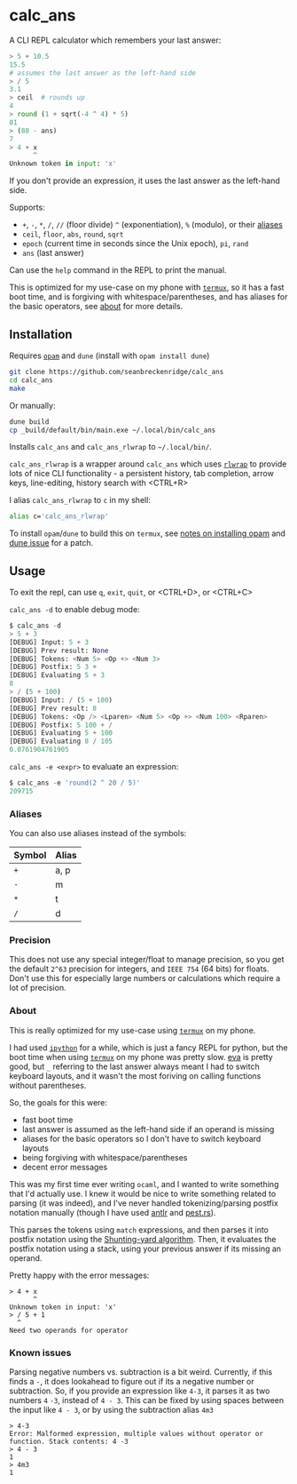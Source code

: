 # calc_ans

A CLI REPL calculator which remembers your last answer:

```python
> 5 + 10.5
15.5
# assumes the last answer as the left-hand side
> / 5
3.1
> ceil  # rounds up
4
> round (1 + sqrt(-4 ^ 4) * 5)
81
> (88 - ans)
7
> 4 + x
      ^
Unknown token in input: 'x'
```

If you don't provide an expression, it uses the last answer as the left-hand side.

Supports:

- `+`, `-`, `*`, `/`, `//` (floor divide) `^` (exponentiation), `%` (modulo), or their [aliases](#aliases)
- `ceil`, `floor`, `abs`, `round`, `sqrt`
- `epoch` (current time in seconds since the Unix epoch), `pi`, `rand`
- `ans` (last answer)

Can use the `help` command in the REPL to print the manual.

This is optimized for my use-case on my phone with [`termux`](https://termux.dev/en/), so it has a fast boot time, and is forgiving with whitespace/parentheses, and has aliases for the basic operators, see [about](#about) for more details.

## Installation

Requires [`opam`](https://opam.ocaml.org/doc/Install.html) and `dune` (install with `opam install dune`)

```bash
git clone https://github.com/seanbreckenridge/calc_ans
cd calc_ans
make
```

Or manually:

```bash
dune build
cp _build/default/bin/main.exe ~/.local/bin/calc_ans
```

Installs `calc_ans` and `calc_ans_rlwrap` to `~/.local/bin/`.

`calc_ans_rlwrap` is a wrapper around `calc_ans` which uses [`rlwrap`](https://github.com/hanslub42/rlwrap) to provide lots of nice CLI functionality - a persistent history, tab completion, arrow keys, line-editing, history search with <CTRL+R>

I alias `calc_ans_rlwrap` to `c` in my shell:

```bash
alias c='calc_ans_rlwrap'
```

To install `opam`/`dune` to build this on `termux`, see [notes on installing opam](https://exobrain.sean.fish/devlog/ocaml_android/) and [dune issue](https://github.com/ocaml/dune/issues/8676#issuecomment-1722574714) for a patch.

## Usage

To exit the repl, can use `q`, `exit`, `quit`, or <CTRL+D>, or <CTRL+C>

`calc_ans -d` to enable debug mode:

```python
$ calc_ans -d
> 5 + 3
[DEBUG] Input: 5 + 3
[DEBUG] Prev result: None
[DEBUG] Tokens: <Num 5> <Op +> <Num 3>
[DEBUG] Postfix: 5 3 +
[DEBUG] Evaluating 5 + 3
8
> / (5 + 100)
[DEBUG] Input: / (5 + 100)
[DEBUG] Prev result: 8
[DEBUG] Tokens: <Op /> <Lparen> <Num 5> <Op +> <Num 100> <Rparen>
[DEBUG] Postfix: 5 100 + /
[DEBUG] Evaluating 5 + 100
[DEBUG] Evaluating 8 / 105
0.0761904761905
```

`calc_ans -e <expr>` to evaluate an expression:

```python
$ calc_ans -e 'round(2 ^ 20 / 5)'
209715
```

### Aliases

You can also use aliases instead of the symbols:

| Symbol | Alias |
| ------ | ----- |
| `+`    | a, p  |
| `-`    | m     |
| `*`    | t     |
| `/`    | d     |

### Precision

This does not use any special integer/float to manage precision, so you get the default `2^63` precision for integers, and `IEEE 754` (64 bits) for floats. Don't use this for especially large numbers or calculations which require a lot of precision.

### About

This is really optimized for my use-case using [`termux`](https://termux.dev/en/) on my phone.

I had used [`ipython`](https://github.com/ipython/ipython) for a while, which is just a fancy REPL for python, but the boot time when using [`termux`](https://termux.dev/en/) on my phone was pretty slow. [eva](https://github.com/nerdypepper/eva) is pretty good, but `_` referring to the last answer always meant I had to switch keyboard layouts, and it wasn't the most foriving on calling functions without parentheses.

So, the goals for this were:

- fast boot time
- last answer is assumed as the left-hand side if an operand is missing
- aliases for the basic operators so I don't have to switch keyboard layouts
- being forgiving with whitespace/parentheses
- decent error messages

This was my first time ever writing `ocaml`, and I wanted to write something that I'd actually use. I knew it would be nice to write something related to parsing (it was indeed), and I've never handled tokenizing/parsing postfix notation manually (though I have used [antlr](https://www.antlr.org/) and [pest.rs](https://pest.rs/)).

This parses the tokens using `match` expressions, and then parses it into postfix notation using the [Shunting-yard algorithm](https://en.wikipedia.org/wiki/Shunting-yard_algorithm). Then, it evaluates the postfix notation using a stack, using your previous answer if its missing an operand.

Pretty happy with the error messages:

```
> 4 + x
      ^
Unknown token in input: 'x'
> / 5 + 1
  ^
Need two operands for operator
```

### Known issues

Parsing negative numbers vs. subtraction is a bit weird. Currently, if this finds a `-`, it does lookahead to figure out if its a negative number or subtraction. So, if you provide an expression like `4-3`, it parses it as two numbers `4` `-3`, instead of `4 - 3`. This can be fixed by using spaces between the input like `4 - 3`, or by using the subtraction alias `4m3`

```
> 4-3
Error: Malformed expression, multiple values without operator or function. Stack contents: 4 -3
> 4 - 3
1
> 4m3
1
```
